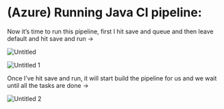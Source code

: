 # (Azure) Running Java CI pipeline:

Now it’s time to run this pipeline, first I hit save and queue and then leave default and hit save and run →

![Untitled](https://user-images.githubusercontent.com/42151912/209809939-3bd41213-ca96-4a7b-8ff3-c7487613d242.png)



![Untitled 1](https://user-images.githubusercontent.com/42151912/209810079-3121d49b-26ba-43cc-af18-743612953bcf.png)



Once I’ve hit save and run, it will start build the pipeline for us and we wait until all the tasks are done → 

![Untitled 2](https://user-images.githubusercontent.com/42151912/209810112-4f8ee20c-76ae-4583-ab65-07932e70aed0.png)
